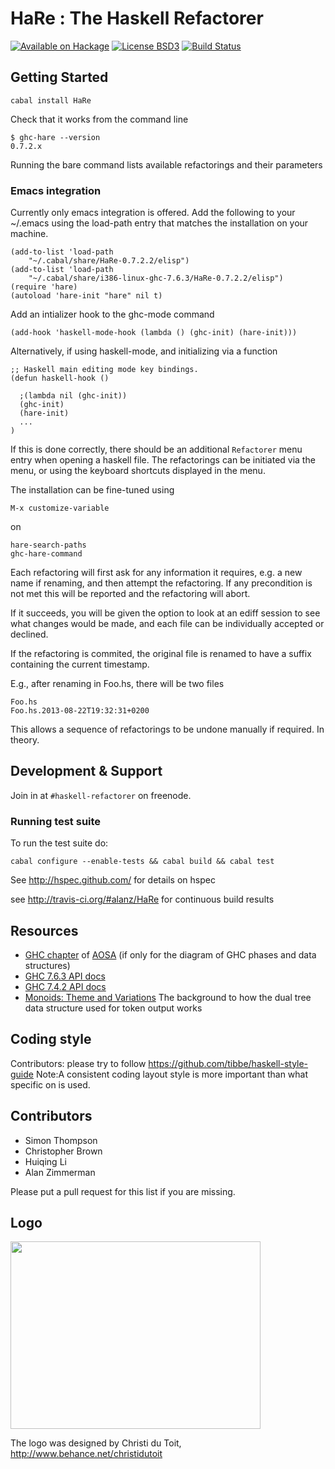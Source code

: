 # HaRe : The Haskell Refactorer

[![Available on Hackage][badge-hackage]][hackage]
[![License BSD3][badge-license]][license]
[![Build Status][badge-travis]][travis]

[badge-travis]: https://travis-ci.org/alanz/HaRe.png?branch=master
[travis]: https://travis-ci.org/alanz/HaRe
[badge-hackage]: https://img.shields.io/hackage/v/HaRe.svg?dummy
[hackage]: https://hackage.haskell.org/package/HaRe
[badge-license]: https://img.shields.io/badge/license-BSD3-green.svg?dummy
[license]: https://github.com/alanz/HaRe/blob/master/LICENSE

## Getting Started

    cabal install HaRe

Check that it works from the command line

    $ ghc-hare --version
    0.7.2.x

Running the bare command lists available refactorings and their parameters

### Emacs integration

Currently only emacs integration is offered. Add the following to your
~/.emacs using the load-path entry that matches the installation on
your machine.

    (add-to-list 'load-path
        "~/.cabal/share/HaRe-0.7.2.2/elisp")
    (add-to-list 'load-path
        "~/.cabal/share/i386-linux-ghc-7.6.3/HaRe-0.7.2.2/elisp")
    (require 'hare)
    (autoload 'hare-init "hare" nil t)

Add an intializer hook to the ghc-mode command

    (add-hook 'haskell-mode-hook (lambda () (ghc-init) (hare-init)))

Alternatively, if using haskell-mode, and initializing via a function

    ;; Haskell main editing mode key bindings.
    (defun haskell-hook ()

      ;(lambda nil (ghc-init))
      (ghc-init)
      (hare-init)
      ...
    )

If this is done correctly, there should be an additional `Refactorer`
menu entry when opening a haskell file. The refactorings can be
initiated via the menu, or using the keyboard shortcuts displayed in
the menu.

The installation can be fine-tuned using

    M-x customize-variable

on

    hare-search-paths
    ghc-hare-command


Each refactoring will first ask for any information it requires, e.g.
a new name if renaming, and then attempt the refactoring. If any
precondition is not met this will be reported and the refactoring will
abort.

If it succeeds, you will be given the option to look at an ediff
session to see what changes would be made, and each file can be
individually accepted or declined.

If the refactoring is commited, the original file is renamed to have a
suffix containing the current timestamp.

E.g., after renaming in Foo.hs, there will be two files

    Foo.hs
    Foo.hs.2013-08-22T19:32:31+0200

This allows a sequence of refactorings to be undone manually if
required. In theory.


## Development & Support

Join in at `#haskell-refactorer` on freenode.

### Running test suite

To run the test suite do:

    cabal configure --enable-tests && cabal build && cabal test

See <http://hspec.github.com/> for details on hspec

see <http://travis-ci.org/#alanz/HaRe> for continuous build results

## Resources

  * [GHC chapter](http://aosabook.org/en/ghc.html) of
    [AOSA](http://aosabook.org "Architecture of Open Source
    Applications") (if only for the diagram of GHC phases and data structures)
  * [GHC 7.6.3 API docs](http://www.haskell.org/ghc/docs/7.6.3/html/libraries/ghc-7.6.3/GHC.html)
  * [GHC 7.4.2 API docs](http://www.haskell.org/ghc/docs/7.4.2/html/libraries/ghc-7.4.2/GHC.html)
  * [Monoids: Theme and Variations](http://www.cis.upenn.edu/~byorgey/pub/monoid-pearl.pdf) 
    The background to how the dual tree data structure used for token
    output works

## Coding style

Contributors: please try to follow https://github.com/tibbe/haskell-style-guide
Note:A consistent coding layout style is more important than what specific on is used.

## Contributors

 * Simon Thompson
 * Christopher Brown
 * Huiqing Li
 * Alan Zimmerman

Please put a pull request for this list if you are missing.

## Logo

<img src="https://rawgithub.com/alanz/HaRe/master/HaReLogo.svg"
width="400" height="300" />

The logo was designed by Christi du Toit,
<http://www.behance.net/christidutoit>

